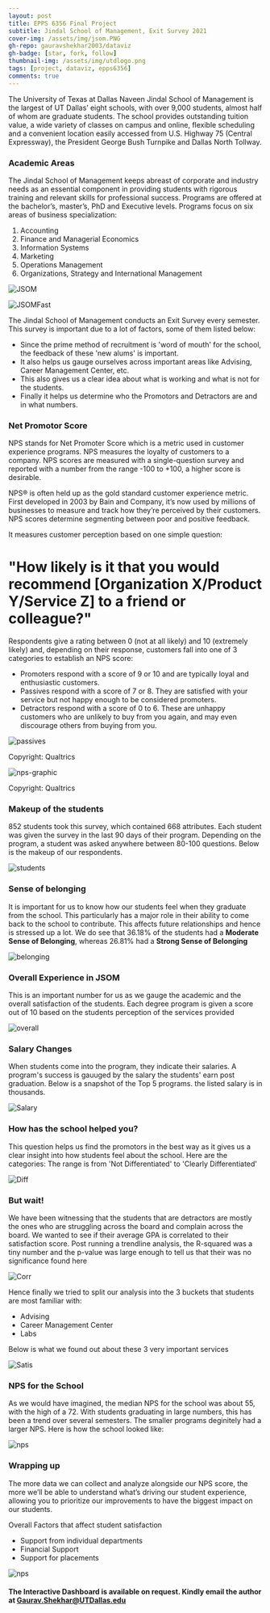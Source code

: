 ```yaml
---
layout: post
title: EPPS 6356 Final Project
subtitle: Jindal School of Management, Exit Survey 2021
cover-img: /assets/img/jsom.PNG
gh-repo: gauravshekhar2003/dataviz
gh-badge: [star, fork, follow]
thumbnail-img: /assets/img/utdlogo.png
tags: [project, dataviz, epps6356]
comments: true
---
```


The University of Texas at Dallas Naveen Jindal School of Management is the largest of UT Dallas’ eight schools, with over 9,000 students, almost half of whom are graduate students.
The school provides outstanding tuition value, a wide variety of classes on campus and online, flexible scheduling and a convenient location easily accessed from U.S. Highway 75 (Central Expressway), the President George Bush Turnpike and Dallas North Tollway.

### Academic Areas
The Jindal School of Management keeps abreast of corporate and industry needs as an essential component in providing students with rigorous training and relevant skills for professional success. Programs are offered at the bachelor’s, master’s, PhD and Executive levels. Programs focus on six areas of business specialization:

1. Accounting
2. Finance and Managerial Economics
3. Information Systems
4. Marketing
5. Operations Management
6. Organizations, Strategy and International Management

![JSOM](https://raw.githubusercontent.com/gauravshekhar2003/dataviz/master/assets/img/jsom-hallway.jpg)


![JSOMFast](https://github.com/gauravshekhar2003/dataviz/blob/master/assets/img/jsomfast.PNG?raw=true)

The Jindal School of Management conducts an Exit Survey every semester. This survey is important due to a lot of factors, some of them listed below:

- Since the prime method of recruitment is 'word of mouth' for the school, the feedback of these 'new alums' is important.
- It also helps us gauge ourselves across important areas like Advising, Career Management Center, etc.
- This also gives us a clear idea about what is working and what is not for the students.
- Finally it helps us determine who the Promotors and Detractors are and in what numbers.

### Net Promotor Score

NPS stands for Net Promoter Score which is a metric used in customer experience programs. NPS measures the loyalty of customers to a company. NPS scores are measured with a single-question survey and reported with a number from the range -100 to +100, a higher score is desirable.

NPS® is often held up as the gold standard customer experience metric. First developed in 2003 by Bain and Company, it’s now used by millions of businesses to measure and track how they’re perceived by their customers. NPS scores determine segmenting between poor and positive feedback.

It measures customer perception based on one simple question:

# "How likely is it that you would recommend [Organization X/Product Y/Service Z] to a friend or colleague?"

Respondents give a rating between 0 (not at all likely) and 10 (extremely likely) and, depending on their response, customers fall into one of 3 categories to establish an NPS score:

- Promoters respond with a score of 9 or 10 and are typically loyal and enthusiastic customers.
- Passives respond with a score of 7 or 8. They are satisfied with your service but not happy enough to be considered promoters.
- Detractors respond with a score of 0 to 6. These are unhappy customers who are unlikely to buy from you again, and may even discourage others from buying from you.

![passives](https://github.com/gauravshekhar2003/dataviz/blob/master/assets/img/passives.png?raw=true)

Copyright: Qualtrics

![nps-graphic](https://github.com/gauravshekhar2003/dataviz/blob/master/assets/img/nps-graphic.png?raw=true)

Copyright: Qualtrics

### Makeup of the students

852 students took this survey, which contained 668 attributes. Each student was given the survey in the last 90 days of their program. Depending on the program, a student was asked anywhere between 80-100 questions. Below is the makeup of our respondents.

![students](https://github.com/gauravshekhar2003/dataviz/blob/master/assets/img/makeupstudents.PNG?raw=true)

### Sense of belonging

It is important for us to know how our students feel when they graduate from the school. This particularly has a major role in their ability to come back to the school to contribute. This affects future relationships and hence is stressed up a lot. We do see that 36.18% of the students had a **Moderate Sense of Belonging**, whereas 26.81% had a **Strong Sense of Belonging**

![belonging](https://github.com/gauravshekhar2003/dataviz/blob/master/assets/img/belonging.PNG?raw=true) 

### Overall Experience in JSOM

This is an important number for us as we gauge the academic and the overall satisfaction of the students. Each degree program is given a score out of 10 based on the students perception of the services provided

![overall](https://github.com/gauravshekhar2003/dataviz/blob/master/assets/img/jsomexperience.PNG?raw=true)

### Salary Changes

When students come into the program, they indicate their salaries. A program's success is gauuged by the salary the students' earn post graduation. Below is a snapshot of the Top 5 programs. the listed salary is in thousands. 

![Salary](https://github.com/gauravshekhar2003/dataviz/blob/master/assets/img/salarydiff.PNG?raw=true)

### How has the school helped you?

This question helps us find the promotors in the best way as it gives us a clear insight into how students feel about the school. Here are the categories:
The range is from 'Not Differentiated' to 'Clearly Differentiated'

![Diff](https://github.com/gauravshekhar2003/dataviz/blob/master/assets/img/diff.PNG?raw=true)

### But wait!

We have been witnessing that the students that are detractors are mostly the ones who are struggling across the board and complain across the board. We wanted to see if their average GPA is correlated to their satisfaction score. Post running a trendline analysis, the R-squared was a tiny number and the p-value was large enough to tell us that their was no significance found here

![Corr](https://github.com/gauravshekhar2003/dataviz/blob/master/assets/img/corr.png?raw=true)

Hence finally we tried to split our analysis into the 3 buckets that students are most familiar with:

- Advising
- Career Management Center
- Labs

Below is what we found out about these 3 very important services

![Satis](https://github.com/gauravshekhar2003/dataviz/blob/master/assets/img/satis.PNG?raw=true)

### NPS for the School

As we would have imagined, the median NPS for the school was about 55, with the high of a 72. With students graduating in large numbers, this has been a trend over several semesters. The smaller programs deginitely had a larger NPS. Here is how the school looked like:

![nps](https://github.com/gauravshekhar2003/dataviz/blob/master/assets/img/npsjsom.PNG?raw=true)

### Wrapping up

The more data we can collect and analyze alongside our NPS score, the more we’ll be able to understand what’s driving our student experience, allowing you to prioritize our improvements to have the biggest impact on our students.

Overall Factors that affect student satisfaction

- Support from individual departments
- Financial Support
- Support for placements

![nps](https://github.com/gauravshekhar2003/dataviz/blob/master/assets/img/jsomfinal.PNG?raw=true)

#### The Interactive Dashboard is available on request. Kindly email the author at Gaurav.Shekhar@UTDallas.edu
